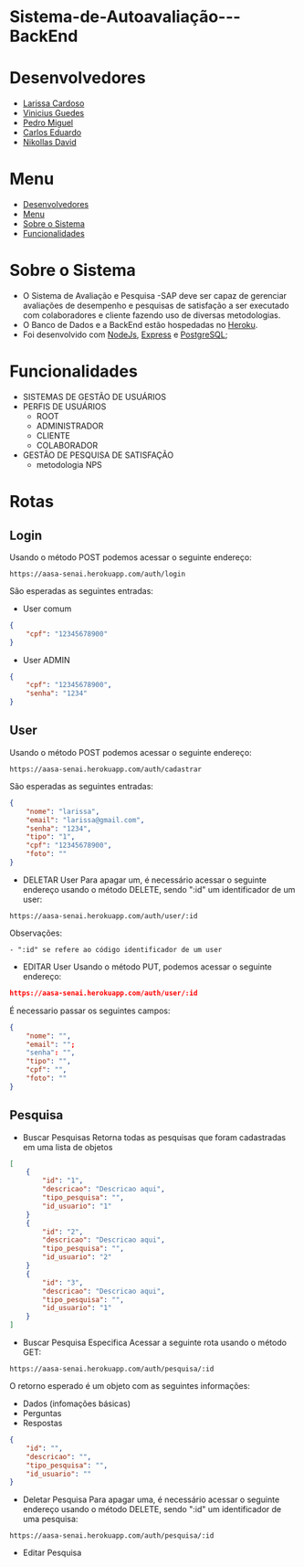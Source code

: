 # Sistema-de-Autoavaliação---BackEnd


# Desenvolvedores
<ul>
  <li><a href="https://github.com/larissacard">Larissa Cardoso</a></li>
  <li><a href="https://github.com/VinicciusSantos">Vinicius Guedes</a></li>
  <li><a href="https://github.com/PedroMiguel7">Pedro Miguel</a></li>
  <li><a href="https://github.com/cadumeneses">Carlos Eduardo</a></li>
  <li><a href="https://github.com/Ndav07">Nikollas David</a></li>
</ul>

# Menu
- [Desenvolvedores](#desenvolvedores)
- [Menu](#menu)
- [Sobre o Sistema](#sobre-o-sistema)
- [Funcionalidades](#funcionalidades)

# Sobre o Sistema
- O Sistema de Avaliação e Pesquisa -SAP deve ser capaz de gerenciar avaliações de desempenho  e pesquisas de satisfação a ser executado com colaboradores e cliente fazendo uso de diversas metodologias.
-  O Banco de Dados e a BackEnd estão hospedadas no [Heroku](https://www.heroku.com).
- Foi desenvolvido com [NodeJs](https://nodejs.org/en/), [Express](https://expressjs.com/pt-br/) e [PostgreSQL](https://www.postgresql.org);

# Funcionalidades
- SISTEMAS DE GESTÃO DE USUÁRIOS 
- PERFIS DE USUÁRIOS
  - ROOT
  - ADMINISTRADOR 
  - CLIENTE
  - COLABORADOR
- GESTÃO DE PESQUISA DE SATISFAÇÃO 
  - metodologia NPS

# Rotas

## Login
Usando o método POST podemos acessar o seguinte endereço:
```
https://aasa-senai.herokuapp.com/auth/login
``` 

São esperadas as seguintes entradas:

- User comum
```json
{
	"cpf": "12345678900"
}
```

-  User ADMIN
```json
{
	"cpf": "12345678900",
	"senha": "1234"
}
```

## User
Usando o método POST podemos acessar o seguinte endereço:
```
https://aasa-senai.herokuapp.com/auth/cadastrar
``` 

São esperadas as seguintes entradas:
```json
{
	"nome": "larissa",
	"email": "larissa@gmail.com",
	"senha": "1234",
	"tipo": "1",
	"cpf": "12345678900",
	"foto": ""
}
```

- DELETAR User
Para apagar um, é necessário acessar o seguinte endereço usando o método DELETE, sendo ":id" um identificador de um user:
```
https://aasa-senai.herokuapp.com/auth/user/:id
```
Observações:

	- ":id" se refere ao código identificador de um user

- EDITAR User
Usando o método PUT, podemos acessar o seguinte endereço:
```json
https://aasa-senai.herokuapp.com/auth/user/:id
```

É necessario passar os seguintes campos:

```json
{
	"nome": "",
	"email": "";
	"senha": "",
	"tipo": "",
	"cpf": "",
	"foto": ""
}
```

## Pesquisa

- Buscar Pesquisas
Retorna todas as pesquisas que foram cadastradas em uma lista de objetos

```json
[
	{
		"id": "1",
		"descricao": "Descricao aqui",
		"tipo_pesquisa": "",
		"id_usuario": "1"
	}
	{
		"id": "2",
		"descricao": "Descricao aqui",
		"tipo_pesquisa": "",
		"id_usuario": "2"
	}
	{
		"id": "3",
		"descricao": "Descricao aqui",
		"tipo_pesquisa": "",
		"id_usuario": "1"
	}
]
```

- Buscar Pesquisa Especifica
Acessar a seguinte rota usando o método GET:
```
https://aasa-senai.herokuapp.com/auth/pesquisa/:id
```
O retorno esperado é um objeto com as seguintes informações:
- Dados (infomações básicas)
- Perguntas
- Respostas

```json
{
	"id": "",
	"descricao": "",
	"tipo_pesquisa": "",
	"id_usuario": ""
}
```

- Deletar Pesquisa
Para apagar uma, é necessário acessar o seguinte endereço usando o método DELETE, sendo ":id" um identificador de uma pesquisa:
```
https://aasa-senai.herokuapp.com/auth/pesquisa/:id
```

- Editar Pesquisa






